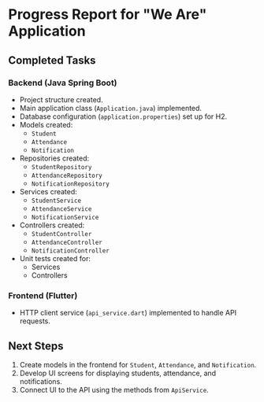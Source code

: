 # Progress Report for "We Are" Application

## Completed Tasks

### Backend (Java Spring Boot)
- Project structure created.
- Main application class (`Application.java`) implemented.
- Database configuration (`application.properties`) set up for H2.
- Models created:
  - `Student`
  - `Attendance`
  - `Notification`
- Repositories created:
  - `StudentRepository`
  - `AttendanceRepository`
  - `NotificationRepository`
- Services created:
  - `StudentService`
  - `AttendanceService`
  - `NotificationService`
- Controllers created:
  - `StudentController`
  - `AttendanceController`
  - `NotificationController`
- Unit tests created for:
  - Services
  - Controllers

### Frontend (Flutter)
- HTTP client service (`api_service.dart`) implemented to handle API requests.

## Next Steps
1. Create models in the frontend for `Student`, `Attendance`, and `Notification`.
2. Develop UI screens for displaying students, attendance, and notifications.
3. Connect UI to the API using the methods from `ApiService`.
